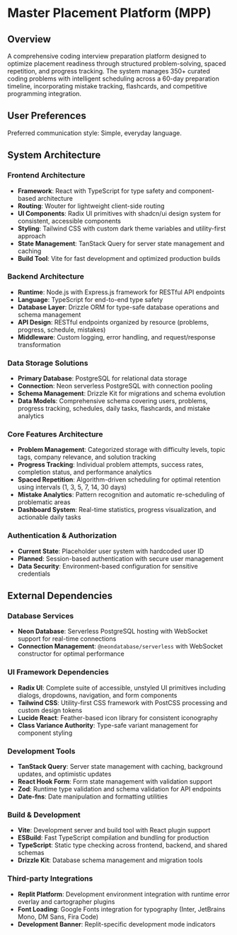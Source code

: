 # Master Placement Platform (MPP)

## Overview

A comprehensive coding interview preparation platform designed to optimize placement readiness through structured problem-solving, spaced repetition, and progress tracking. The system manages 350+ curated coding problems with intelligent scheduling across a 60-day preparation timeline, incorporating mistake tracking, flashcards, and competitive programming integration.

## User Preferences

Preferred communication style: Simple, everyday language.

## System Architecture

### Frontend Architecture
- **Framework**: React with TypeScript for type safety and component-based architecture
- **Routing**: Wouter for lightweight client-side routing
- **UI Components**: Radix UI primitives with shadcn/ui design system for consistent, accessible components
- **Styling**: Tailwind CSS with custom dark theme variables and utility-first approach
- **State Management**: TanStack Query for server state management and caching
- **Build Tool**: Vite for fast development and optimized production builds

### Backend Architecture
- **Runtime**: Node.js with Express.js framework for RESTful API endpoints
- **Language**: TypeScript for end-to-end type safety
- **Database Layer**: Drizzle ORM for type-safe database operations and schema management
- **API Design**: RESTful endpoints organized by resource (problems, progress, schedule, mistakes)
- **Middleware**: Custom logging, error handling, and request/response transformation

### Data Storage Solutions
- **Primary Database**: PostgreSQL for relational data storage
- **Connection**: Neon serverless PostgreSQL with connection pooling
- **Schema Management**: Drizzle Kit for migrations and schema evolution
- **Data Models**: Comprehensive schema covering users, problems, progress tracking, schedules, daily tasks, flashcards, and mistake analytics

### Core Features Architecture
- **Problem Management**: Categorized storage with difficulty levels, topic tags, company relevance, and solution tracking
- **Progress Tracking**: Individual problem attempts, success rates, completion status, and performance analytics
- **Spaced Repetition**: Algorithm-driven scheduling for optimal retention using intervals (1, 3, 5, 7, 14, 30 days)
- **Mistake Analytics**: Pattern recognition and automatic re-scheduling of problematic areas
- **Dashboard System**: Real-time statistics, progress visualization, and actionable daily tasks

### Authentication & Authorization
- **Current State**: Placeholder user system with hardcoded user ID
- **Planned**: Session-based authentication with secure user management
- **Data Security**: Environment-based configuration for sensitive credentials

## External Dependencies

### Database Services
- **Neon Database**: Serverless PostgreSQL hosting with WebSocket support for real-time connections
- **Connection Management**: `@neondatabase/serverless` with WebSocket constructor for optimal performance

### UI Framework Dependencies
- **Radix UI**: Complete suite of accessible, unstyled UI primitives including dialogs, dropdowns, navigation, and form components
- **Tailwind CSS**: Utility-first CSS framework with PostCSS processing and custom design tokens
- **Lucide React**: Feather-based icon library for consistent iconography
- **Class Variance Authority**: Type-safe variant management for component styling

### Development Tools
- **TanStack Query**: Server state management with caching, background updates, and optimistic updates
- **React Hook Form**: Form state management with validation support
- **Zod**: Runtime type validation and schema validation for API endpoints
- **Date-fns**: Date manipulation and formatting utilities

### Build & Development
- **Vite**: Development server and build tool with React plugin support
- **ESBuild**: Fast TypeScript compilation and bundling for production
- **TypeScript**: Static type checking across frontend, backend, and shared schemas
- **Drizzle Kit**: Database schema management and migration tools

### Third-party Integrations
- **Replit Platform**: Development environment integration with runtime error overlay and cartographer plugins
- **Font Loading**: Google Fonts integration for typography (Inter, JetBrains Mono, DM Sans, Fira Code)
- **Development Banner**: Replit-specific development mode indicators